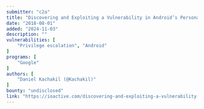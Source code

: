 ```yaml
---
submitter: "c2a"
title: "Discovering and Exploiting a Vulnerability in Android’s Personal Dictionary (CVE-2018-9375)"
date: "2018-08-01"
added: "2024-11-03"
description: ""
vulnerabilities: [
    "Privilege escalation", "Android"
]
programs: [
    "Google"
]
authors: [
    "Daniel Kachakil (@Kachakil)"
]
bounty: "undisclosed"
link: "https://ioactive.com/discovering-and-exploiting-a-vulnerability-in-androids-personal-dictionary/"
---
```




